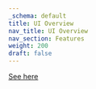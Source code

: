 ```yaml
---
_schema: default
title: UI Overview
nav_title: UI Overview
nav_section: Features
weight: 200
draft: false
---
```

<a href="https://support.diode.io/category/32jogoa9ws-diode-app-user-interface" target="_blank" rel="noopener">See here</a>
